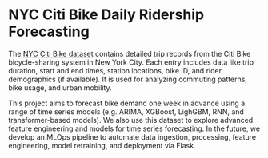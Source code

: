 # NYC Citi Bike Daily Ridership Forecasting 
The [NYC Citi Bike dataset](https://citibikenyc.com/system-data) contains detailed trip records from the Citi Bike bicycle-sharing system in New York City. Each entry includes data like trip duration, start and end times, station locations, bike ID, and rider demographics (if available). It is used for analyzing commuting patterns, bike usage, and urban mobility.

This project aims to forecast bike demand one week in advance using a range of time series models (e.g. ARIMA, XGBoost, LighGBM, RNN, and transformer-based models). We also use this dataset to explore advanced feature engineering and models for time series forecasting. In the future, we develop an MLOps pipeline to automate data ingestion, processing, feature engineering, model retraining, and deployment via Flask.